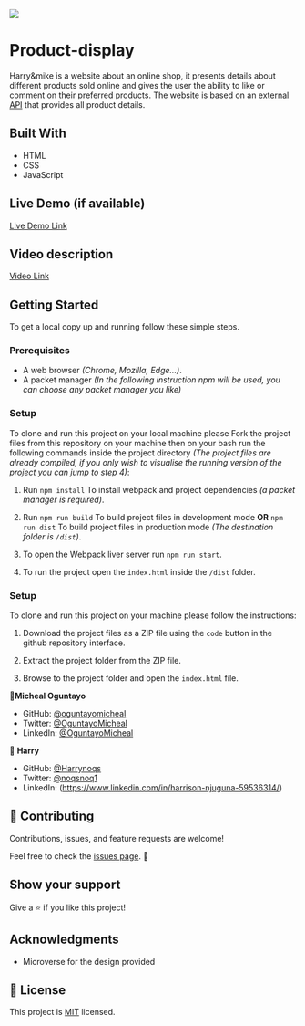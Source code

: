 ![](https://img.shields.io/badge/Microverse-blueviolet)

# Product-display

Harry&mike  is a website about an online shop, it presents details about different products sold online and gives the user the ability to like or comment on their preferred products. The website is based on an [external API](https://fakestoreapi.com/products/api) that provides all product details.


## Built With

- HTML
- CSS
- JavaScript
## Live Demo (if available)

[Live Demo Link](https://harrynoqs.github.io/Capstone-2-Project/dist/)

## Video description

[Video Link](https://drive.google.com/file/d/1SH8RH9DUcDdVd2n6ThXi1DrnmDohtifQ/view?usp=sharing)

## Getting Started

To get a local copy up and running follow these simple steps.

### Prerequisites

  - A web browser _(Chrome, Mozilla, Edge...)_.
  - A packet manager _(In the following instruction npm will be used, you can choose any packet manager you like)_

### Setup

  To clone and run this project on your local machine please Fork the project files from this repository on your machine then on your bash run the following commands inside the project directory _(The project files are already compiled, if you only wish to visualise the running version of the project you can jump to step 4)_: 

1. Run `npm install` To install webpack and project dependencies _(a packet manager is required)_.

2. Run `npm run build` To build project files in development mode **OR** `npm run dist` To build project files in production mode _(The destination folder is `/dist`)_.

3. To open the Webpack liver server run `npm run start`.
   
4. To run the project open the `index.html` inside the `/dist` folder.

### Setup

  To clone and run this project on your machine please follow the instructions: 

1. Download the project files as a ZIP file using the `code` button in the github repository interface.

2. Extract the project folder from the ZIP file.

3. Browse to the project folder and open the `index.html` file.


👤**Micheal Oguntayo**

- GitHub: [@oguntayomicheal](https://github.com/oguntayomicheal)
- Twitter: [@OguntayoMicheal](https://twitter.com/Oguns_micky)
- LinkedIn: [@OguntayoMicheal](https://www.linkedin.com/in/ogunsmicky/)

👤 **Harry**

- GitHub: [@Harrynoqs](https://github.com/githubhandle)
- Twitter: [@noqsnoq1](https://twitter.com/twitterhandle)
- LinkedIn: (https://www.linkedin.com/in/harrison-njuguna-59536314/)

## 🤝 Contributing

Contributions, issues, and feature requests are welcome!

Feel free to check the [issues page](../../issues/).
👤 
## Show your support

Give a ⭐️ if you like this project!

## Acknowledgments

- Microverse for the design provided

## 📝 License

This project is [MIT](./LICENSE) licensed.
